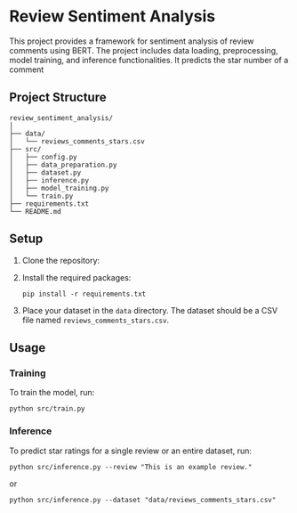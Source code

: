 # Review Sentiment Analysis

This project provides a framework for sentiment analysis of review comments using BERT. The project includes data loading, preprocessing, model training, and inference functionalities. It predicts the star number of a comment

## Project Structure

```
review_sentiment_analysis/
│
├── data/
│   └── reviews_comments_stars.csv
├── src/
│   ├── config.py
│   ├── data_preparation.py
│   ├── dataset.py
│   ├── inference.py
│   ├── model_training.py
│   └── train.py
├── requirements.txt
└── README.md
```

## Setup

1. Clone the repository:

2. Install the required packages:

   ```
   pip install -r requirements.txt
   ```

3. Place your dataset in the `data` directory. The dataset should be a CSV file named `reviews_comments_stars.csv`.

## Usage

### Training

To train the model, run:

```
python src/train.py
```

### Inference

To predict star ratings for a single review or an entire dataset, run:

```
python src/inference.py --review "This is an example review."
```

or

```
python src/inference.py --dataset "data/reviews_comments_stars.csv"
```
